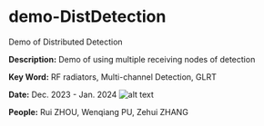 # demo-DistDetection
 Demo of Distributed Detection

 **Description:** Demo of using multiple receiving nodes of detection

**Key Word:**  RF radiators, Multi-channel Detection, GLRT

**Date:** Dec. 2023 - Jan. 2024
![alt text][def]

[def]: 分布式检测demo2s.gif
**People:**  Rui ZHOU, Wenqiang PU, Zehui ZHANG


